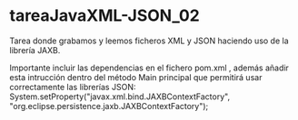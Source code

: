 # tareaJavaXML-JSON_02

Tarea donde grabamos y leemos ficheros XML y JSON haciendo uso de la librería JAXB.

Importante incluir las dependencias en el fichero pom.xml  , además añadir esta intrucción dentro del método Main principal que permitirá usar correctamente las librerías JSON:
System.setProperty("javax.xml.bind.JAXBContextFactory", "org.eclipse.persistence.jaxb.JAXBContextFactory");
